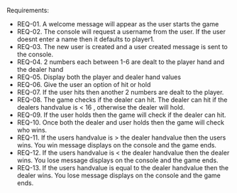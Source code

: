 
Requirements:
- REQ-01. A welcome message will appear as the user starts the game
- REQ-02. The console will request a username from the user. If the user doesnt enter a name then it defaults to player1.
- REQ-03. The new user is created and a user created message is sent to the console.
- REQ-04. 2 numbers each between 1-6 are dealt to the player hand and the dealer hand
- REQ-05. Display both the player and dealer hand values
- REQ-06. Give the user an option of hit or hold
- REQ-07. If the user hits then another 2 numbers are dealt to the player.
- REQ-08. The game checks if the dealer can hit. The dealer can hit if the dealers handvalue is < 16 , otherwise the dealer will hold.
- REQ-09. If the user holds then the game will check if the dealer can hit. 
- REQ-10. Once both the dealer and user holds then the game will check who wins.
- REQ-11. If the users handvalue is > the dealer handvalue then the users wins. You win message displays on the console and the game ends.
- REQ-12. If the users handvalue is < the dealer handvalue then the dealer wins. You lose message displays on the console and the game ends.
- REQ-13. If the users handvalue is equal to the dealer handvalue then the dealer wins. You lose message displays on the console and the game ends.

